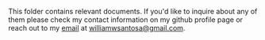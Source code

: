 This folder contains relevant documents. If you'd like to inquire about any of them please check my contact information on my github profile page or reach out to my [email](mailto:williamwsantosa@gmail.com) at williamwsantosa@gmail.com.